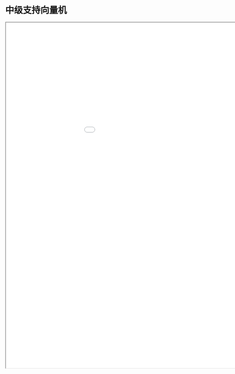 
# 中级支持向量机
<div class="pdf-class">
    <iframe  src=\texpdf\part-mldl-chap-svm2.pdf width="1100" height="1100">
    </iframe>
</div>
